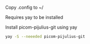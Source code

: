 Copy .config to ~/  
  

Requires yay to be installed  
  
Install picom-pijulius-git using yay
```bash
yay -S --neeeded picom-pijulius-git
```
